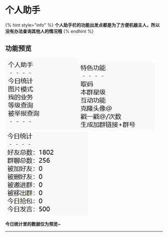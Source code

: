 # 个人助手

{% hint style="info" %}
**个人助手栏的功能出发点都是为了方便机器主人，所以没有办法查询其他人的情况哦**
{% endhint %}

## 功能预览

![](<../.gitbook/assets/image (12).png>)![](<../.gitbook/assets/image (4).png>)![](<../.gitbook/assets/image (1).png>)

**今日统计里的数据仅为预览\~**

****

